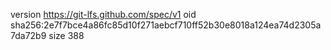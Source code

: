 version https://git-lfs.github.com/spec/v1
oid sha256:2e7f7bce4a86fc85d10f271aebcf710ff52b30e8018a124ea74d2305a7da72b9
size 388
